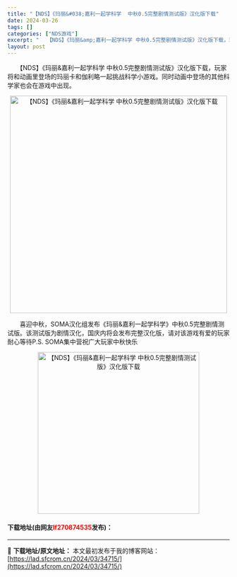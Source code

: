 ```yaml
---
title: "【NDS】《玛丽&#038;嘉利一起学科学  中秋0.5完整剧情测试版》汉化版下载"
date: 2024-03-26
tags: []
categories: ["NDS游戏"]
excerpt: "　　【NDS】《玛丽&amp;嘉利一起学科学 中秋0.5完整剧情测试版》汉化版下载，玩家将和动画里登场的玛丽卡和伽利略一起挑战科学小游戏。同时动画中登场的其他科学家也会在游戏中出现。 　　喜迎中秋，SOMA汉化组发布《玛丽&amp;嘉利一起学科学》中秋0.5完整剧情测试版。该测试版为剧情汉化，国庆内&hellip;"
layout: post
---
```


 <p>　　【NDS】《玛丽&amp;嘉利一起学科学 中秋0.5完整剧情测试版》汉化版下载，玩家将和动画里登场的玛丽卡和伽利略一起挑战科学小游戏。同时动画中登场的其他科学家也会在游戏中出现。</p> <p align="center"><img align="" border="0" src="https://lad.sfcrom.cn/wp-content/uploads/2024/03/20240326_66022c1be307a.png" width="492" alt="【NDS】《玛丽&amp;嘉利一起学科学  中秋0.5完整剧情测试版》汉化版下载" /></p> <p>　　喜迎中秋，SOMA汉化组发布《玛丽&amp;嘉利一起学科学》中秋0.5完整剧情测试版。该测试版为剧情汉化，国庆内将会发布完整汉化版，请对该游戏有爱的玩家耐心等待P.S. SOMA集中营祝广大玩家中秋快乐</p> <p align="center"><img align="" border="0" src="https://lad.sfcrom.cn/wp-content/uploads/2024/03/20240326_66022c1c8b2a0.png" width="366" alt="【NDS】《玛丽&amp;嘉利一起学科学  中秋0.5完整剧情测试版》汉化版下载" /></p> <p><h4>下载地址(由网友<font color="red">lf270874535</font>发布)：</h4></p> 

---
📖 **下载地址/原文地址：** 本文最初发布于我的博客网站：[https://lad.sfcrom.cn/2024/03/34715/](https://lad.sfcrom.cn/2024/03/34715/)
